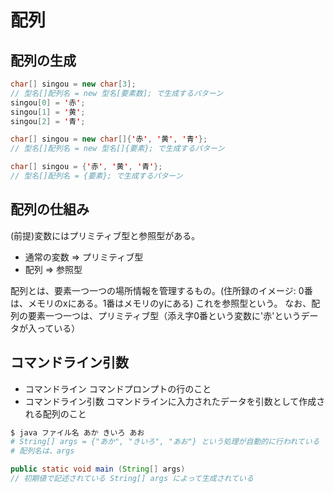 # 配列

## 配列の生成
```java
char[] singou = new char[3];
// 型名[]配列名 = new 型名[要素数]; で生成するパターン
singou[0] = '赤';
singou[1] = '黄';
singou[2] = '青';
```

```java
char[] singou = new char[]{'赤', '黄', '青'};
// 型名[]配列名 = new 型名[]{要素}; で生成するパターン
```

```java
char[] singou = {'赤', '黄', '青'};
// 型名[]配列名 = {要素}; で生成するパターン
```

## 配列の仕組み
(前提)変数にはプリミティブ型と参照型がある。
- 通常の変数 => プリミティブ型
- 配列 => 参照型

配列とは、要素一つ一つの場所情報を管理するもの。(住所録のイメージ: 0番は、メモリのxにある。1番はメモリのyにある)
これを参照型という。
なお、配列の要素一つ一つは、プリミティブ型（添え字0番という変数に'赤'というデータが入っている）

## コマンドライン引数
- コマンドライン
コマンドプロンプトの行のこと
- コマンドライン引数
コマンドラインに入力されたデータを引数として作成される配列のこと
```sh
$ java ファイル名 あか きいろ あお
# String[] args = {"あか", "きいろ", "あお"} という処理が自動的に行われている
# 配列名は、args
```
```java
public static void main (String[] args)
// 初期値で記述されている String[] args によって生成されている
```